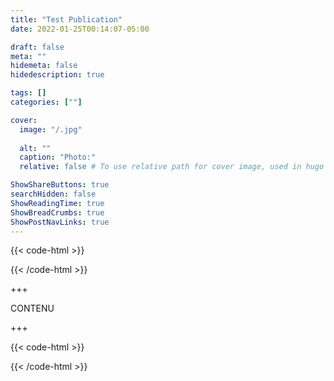 ```yaml
---
title: "Test Publication"
date: 2022-01-25T00:14:07-05:00

draft: false
meta: ""
hidemeta: false
hidedescription: true

tags: []
categories: [""]

cover:
  image: "/.jpg"
  
  alt: ""
  caption: "Photo:"
  relative: false # To use relative path for cover image, used in hugo Page-bundles

ShowShareButtons: true
searchHidden: false
ShowReadingTime: true
ShowBreadCrumbs: true
ShowPostNavLinks: true
---
```

{{< code-html >}} 
<div class="contexte">
<p></p>
</div>
{{< /code-html >}}

+++

CONTENU 

+++

{{< code-html >}} 
<div class="contexte">
<p></p>
</div>
{{< /code-html >}}